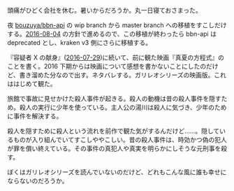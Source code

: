 頭痛がひどく会社を休む。暑いからだろうか。丸一日寝ておさまった。

夜 [bouzuya/bbn-api][] の wip branch から master branch への移植をすこしだけする。[2016-08-04][] の方針で進めるので、この移植が終わったら bbn-api は deprecated とし、kraken v3 側にさらに移植する。

『容疑者 X の献身』([2016-07-29][])に続いて、前に観た映画『真夏の方程式』のことを書く。2016 下期からは映画について感想を書かないことにしたのだけど、書き溜めた分なので出す。ネタバレする。ガリレオシリーズの映画版。これははじめて観た。

旅館で事故に見せかけた殺人事件が起きる。殺人の動機は昔の殺人事件を隠すため。殺人の実行に少年を使っている。主人公の湯川は殺人に気づき、少年のために事件を解決する。

殺人を隠すために殺人という流れを前作で観た気がするんだけど……。隠しているものが入り組んでいてすこしややこしい。昔の殺人事件は、時効かつ偽の犯人が罪を償い終えている。その事件の真犯人や真実を明らかにしそうな元刑事を殺す。

ぼくはガリレオシリーズを読んでいないのだけど、どれもこんな風に誰も幸せにならないのだろうか。

[2016-07-29]: http://blog.bouzuya.net/2016/07/29/
[2016-08-04]: http://blog.bouzuya.net/2016/08/04/
[bouzuya/bbn-api]: https://github.com/bouzuya/bbn-api
